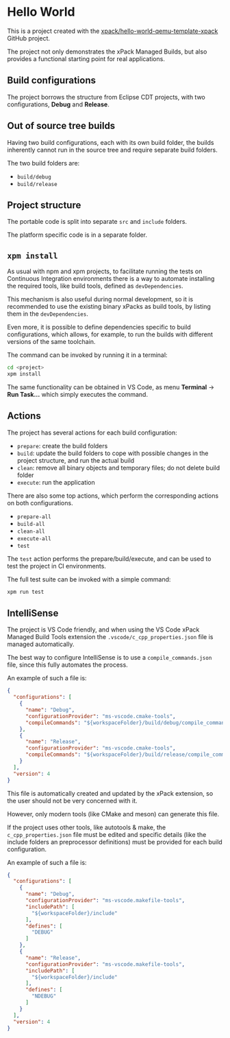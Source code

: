 # Hello World

This is a project created with the
[xpack/hello-world-qemu-template-xpack](https://github.com/xpack/hello-world-qemu-template-xpack) GitHub project.

The project not only demonstrates the xPack Managed Builds,
but also provides a functional starting point for real applications.

## Build configurations

The project borrows the structure from Eclipse CDT projects,
with two configurations, **Debug** and **Release**.

## Out of source tree builds

Having two build configurations, each with its own build folder,
the builds inherently cannot run in the source tree and require
separate build folders.

The two build folders are:

- `build/debug`
- `build/release`

## Project structure

The portable code is split into separate `src` and `include` folders.

The platform specific code is in a separate folder.

## `xpm install`

As usual with npm and xpm projects, to facilitate running the tests
on Continuous Integration environments there is a way to automate
installing the required tools,
like build tools, defined as `devDependencies`.

This mechanism is also useful during normal development, so it is
recommended to use the existing binary xPacks as build tools, by
listing them in the `devDependencies`.

Even more, it is possible to define dependencies specific to
build configurations, which allows, for example, to run the builds
with different versions of the same toolchain.

The command can be invoked by running it in a terminal:

```sh
cd <project>
xpm install
```

The same functionality can be obtained in VS Code, as menu
**Terminal** → **Run Task...** which simply executes the command.

## Actions

The project has several actions for each build configuration:

- `prepare`: create the build folders
- `build`: update the build folders to cope with possible changes in
  the project structure, and run the actual build
- `clean`: remove all binary objects and temporary files; do not delete
  build folder
- `execute`: run the application

There are also some top actions, which perform the corresponding actions
on both configurations.

- `prepare-all`
- `build-all`
- `clean-all`
- `execute-all`
- `test`

The `test` action performs the prepare/build/execute, and can be used
to test the project in CI environments.

The full test suite can be invoked with a simple command:

```sh
xpm run test
```

## IntelliSense

The project is VS Code friendly, and when using the VS Code xPack
Managed Build Tools extension the `.vscode/c_cpp_properties.json` file
is managed automatically.

The best way to configure IntelliSense is to use a
`compile_commands.json` file, since this fully automates the process.

An example of such a file is:

```json
{
  "configurations": [
    {
      "name": "Debug",
      "configurationProvider": "ms-vscode.cmake-tools",
      "compileCommands": "${workspaceFolder}/build/debug/compile_commands.json"
    },
    {
      "name": "Release",
      "configurationProvider": "ms-vscode.cmake-tools",
      "compileCommands": "${workspaceFolder}/build/release/compile_commands.json"
    }
  ],
  "version": 4
}
```

This file is automatically created and updated by the xPack extension, so
the user should not be very concerned with it.

However, only modern tools (like CMake and meson) can generate this file.

If the project uses other tools, like autotools & make, the
`c_cpp_properties.json` file must be edited and specific details (like
the include folders an preprocessor definitions) must be provided
for each build configuration.

An example of such a file is:

```json
{
  "configurations": [
    {
      "name": "Debug",
      "configurationProvider": "ms-vscode.makefile-tools",
      "includePath": [
        "${workspaceFolder}/include"
      ],
      "defines": [
        "DEBUG"
      ]
    },
    {
      "name": "Release",
      "configurationProvider": "ms-vscode.makefile-tools",
      "includePath": [
        "${workspaceFolder}/include"
      ],
      "defines": [
        "NDEBUG"
      ]
    }
  ],
  "version": 4
}
```
